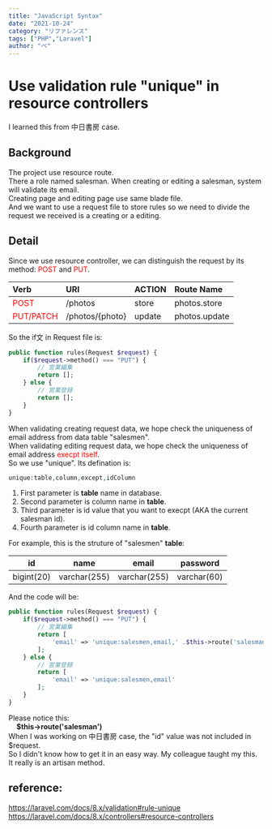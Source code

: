 ```yaml
---
title: "JavaScript Syntax"
date: "2021-10-24"
category: "リファレンス"
tags: ["PHP","Laravel"]
author: "べ"
---
```


# Use validation rule "unique" in resource controllers

I learned this from 中日書房 case.

## Background
The project use resource route.  
There a role named salesman. When creating or editing a salesman, system will validate its email.  
Creating page and editing page use same blade file.  
And we want to use a request file to store rules so we need to divide the request we received is a creating or a editing.  

## Detail
Since we use resource controller, we can distinguish the request by its method: <font color=red>POST</font> and <font color=red>PUT</font>.  

| Verb | URI | ACTION | Route Name |
| :----| :-- | :----- | :--------- |
| <font color=red>POST</font> | /photos | store | photos.store |
| <font color=red>PUT/PATCH</font> | /photos/{photo} | update | photos.update |

So the if文 in Request file is:

```PHP
public function rules(Request $request) {
    if($request->method() === "PUT") {
        // 営業編集
        return [];
    } else {
        // 営業登録
        return [];
    }
}
```

When validating creating request data, we hope check the uniqueness of email address from data table "salesmen".  
When validating editing request data, we hope check the uniqueness of email address <font color=red>execpt itself</font>.  
So we use "unique". Its defination is:

```PHP
unique:table,column,except,idColumn
```

1. First parameter is <b>table</b> name in database.  
2. Second parameter is column name in <b>table</b>.  
3. Third parameter is id value that you want to execpt (AKA the current salesman id).  
4. Fourth parameter is id column name in <b>table</b>.  

For example, this is the struture of "salesmen" <b>table</b>:  

| id | name | email | password |
| ---- | ---- | ---- | ---- |
| bigint(20) | varchar(255) | varchar(255) | varchar(60) |  

And the code will be:

```PHP
public function rules(Request $request) {
    if($request->method() === "PUT") {
        // 営業編集
        return [
            'email' => 'unique:salesmen,email,' .$this->route('salesman'). ',id'
        ];
    } else {
        // 営業登録
        return [
            'email' => 'unique:salesmen,email'
        ];
    }
}
```

Please notice this:  
&nbsp;&nbsp;&nbsp;&nbsp;<b>$this->route('salesman')</b>  
When I was working on 中日書房 case, the "id" value was not included in $request.  
So I didn't know how to get it in an easy way. My colleague taught my this. It really is an artisan method.

## reference:  
https://laravel.com/docs/8.x/validation#rule-unique  
https://laravel.com/docs/8.x/controllers#resource-controllers
